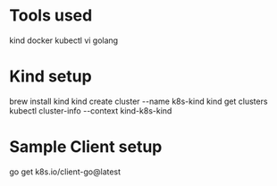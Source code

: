 # Tools used

kind
docker
kubectl
vi
golang

# Kind setup

brew install kind
kind create cluster --name k8s-kind
kind get clusters
kubectl cluster-info --context kind-k8s-kind

# Sample Client setup
go get k8s.io/client-go@latest
